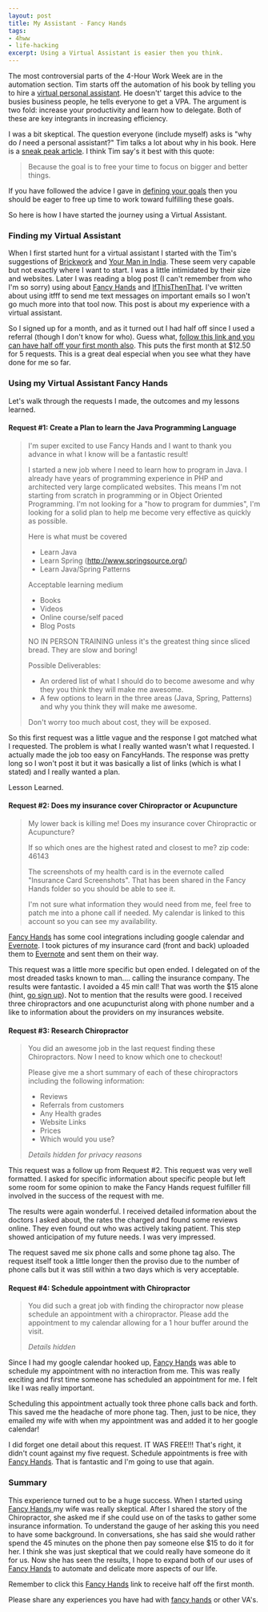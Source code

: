 ```yaml
---
layout: post
title: My Assistant - Fancy Hands
tags:
- 4hww
- life-hacking
excerpt: Using a Virtual Assistant is easier then you think.
---
```


The most controversial parts of the 4-Hour Work Week are in the automation section.  Tim starts off the automation of his book by telling you to hire a [virtual personal assistant](https://en.wikipedia.org/wiki/Virtual_assistant).  He doesn't' target this advice to the busies business people, he tells everyone to get a VPA.  The argument is two fold: increase your productivity and learn how to delegate.  Both of these are key integrants in increasing efficiency.  

I was a bit skeptical.  The question everyone (include myself) asks is "why do *I* need a personal assistant?"  Tim talks a lot about why in his book.  Here is a [sneak peak article](http://www.fourhourworkweek.com/blog/outsourcing-life/).  I think Tim say's it best with this quote:

> Because the goal is to free your time to focus on bigger and better things.

If you have followed the advice I gave in [defining your goals](http://indytechcook.com/d-definition/) then you should be eager to free up time to work toward fulfilling these goals. 

So here is how I have started the journey using a Virtual Assistant.

### Finding my Virtual Assistant

When I first started hunt for a virtual assistant I started with the Tim's suggestions of [Brickwork](http://www.brickworkindia.com) and [Your Man in India](www.yourmaninindia.com/).  These seem very capable but not exactly where I want to start.  I was a little intimidated by their size and websites.  Later I was reading a blog post (I can't remember from who I'm so sorry) using about [Fancy Hands](http://fncy.it/14IJW5M) and [IfThisThenThat](http://ifttt.com).  I've written about using itfff to send me text messages on important emails so I won't go much more into that tool now.  This post is about my experience with a virtual assistant.

So I signed up for a month, and as it turned out I had half off since I used a referral (though I don't know for who).  Guess what, [follow this link and you can have half off your first month also](http://fncy.it/14IJW5M).  This puts the first month at $12.50 for 5 requests.  This is a great deal especial when you see what they have done for me so far.  

### Using my Virtual Assistant Fancy Hands

Let's walk through the requests I made, the outcomes and my lessons learned.

#### Request #1: Create a Plan to learn the Java Programming Language

> I'm super excited to use Fancy Hands and I want to thank you advance in what I know will be a fantastic result!
> 
> I started a new job where I need to learn how to program in Java. I already have years of programming experience in PHP and architected very large complicated websites. This means I'm not starting from scratch in programming or in Object Oriented Programming. I'm not looking for a "how to program for dummies", I'm looking for a solid plan to help me become very effective as quickly as possible.
> 
> Here is what must be covered
> * Learn Java
> * Learn Spring (http://www.springsource.org/)
> * Learn Java/Spring Patterns
> 
> Acceptable learning medium
> * Books
> * Videos
> * Online course/self paced
> * Blog Posts
> 
> NO IN PERSON TRAINING unless it's the greatest thing since sliced bread. They are slow and boring!
> 
> Possible Deliverables:
> * An ordered list of what I should do to become awesome and why they you think they will make me awesome.
> * A few options to learn in the three areas (Java, Spring, Patterns) and why you think they will make me awesome.
> 
> Don't worry too much about cost, they will be exposed.


So this first request was a little vague and the response I got matched what I requested.  The problem is what I really wanted wasn't what I requested.  I actually made the job too easy on FancyHands.  The response was pretty long so I won't post it but it was basically a list of links (which is what I stated) and I really wanted a plan.

Lesson Learned.


#### Request #2:  Does my insurance cover Chiropractor or Acupuncture

> My lower back is killing me! Does my insurance cover Chiropractic or Acupuncture?
> 
> If so which ones are the highest rated and closest to me? zip code: 46143
> 
> The screenshots of my health card is in the evernote called "Insurance Card Screenshots". That has been shared in the Fancy Hands folder so you should be able to see it.
> 
> I'm not sure what information they would need from me, feel free to patch me into a phone call if needed. My calendar is linked to this account so you can see my availability.

[Fancy Hands](http://fncy.it/14IJW5M) has some cool integrations including google calendar and [Evernote](https://www.evernote.com/referral/Registration.action?uid=1274944&sig=cd033a6fe7c43055bf73fd8488416cfa).  I took pictures of my insurance card (front and back) uploaded them to [Evernote](https://www.evernote.com/referral/Registration.action?uid=1274944&sig=cd033a6fe7c43055bf73fd8488416cfa) and sent them on their way.

This request was a little more specific but open ended.  I delegated on of the most dreaded tasks known to man….  calling the insurance company.  The results were fantastic.  I avoided a 45 min call!  That was worth the $15 alone (hint, [go sign up](http://fncy.it/14IJW5M)).  Not to mention that the results were good.  I received three chiropractors and one acupuncturist along with phone number and a like to information about the providers on my insurances website.

#### Request #3: Research Chiropractor

> You did an awesome job in the last request finding these Chiropractors. Now I need to know which one to checkout!
> 
> Please give me a short summary of each of these chiropractors including the following information:
> 
> * Reviews
> * Referrals from customers
> * Any Health grades
> * Website Links
> * Prices
> * Which would you use?
> 
> *Details hidden for privacy reasons*

This request was a follow up from Request #2.  This request was very well formatted.  I asked for specific information about specific people but left some room for some opinion to make the Fancy Hands request fulfiller fill involved in the success of the request with me.

The results were again wonderful.  I received detailed information about the doctors I asked about, the rates the charged and found some reviews online.  They even found out who was actively taking patient.  This step showed anticipation of my future needs.  I was very impressed.

The request saved me six phone calls and some phone tag also.  The request itself took a little longer then the proviso due to the number of phone calls but it was still within a two days which is very acceptable.

#### Request #4: Schedule appointment with Chiropractor

> You did such a great job with finding the chiropractor now please schedule an appointment with a chiropractor. Please add the appointment to my calendar allowing for a 1 hour buffer around the visit.
> 
> *Details hidden*

Since I had my google calendar hooked up, [Fancy Hands](http://fncy.it/14IJW5M) was able to schedule my appointment with no interaction from me. This was really exciting and first time someone has scheduled an appointment for me.  I felt like I was really important.  

Scheduling this appointment actually took three phone calls back and forth.  This saved me the headache of more phone tag.  Then, just to be nice, they emailed my wife with when my appointment was and added it to her google calendar!  

I did forget one detail about this request.  IT WAS FREE!!!  That's right, it didn't count against my five request.  Schedule appointments is free with [Fancy Hands](http://fncy.it/14IJW5M).  That is fantastic and I'm going to use that again.

### Summary

This experience turned out to be a huge success.  When I started using [Fancy Hands ](http://fncy.it/14IJW5M) my wife was really skeptical.  After I shared the story of the Chiropractor, she asked me if she could use on of the tasks to gather some insurance information.  To understand the gauge of her asking this you need to have some background.  In conversations, she has said she would rather spend the 45 minutes on the phone then pay someone else $15 to do it for her.  I think she was just skeptical that we could really have someone do it for us.  Now she has seen the results, I hope to expand both of our uses of [Fancy Hands](http://fncy.it/14IJW5M) to automate and delicate more aspects of our life.

Remember to click this [Fancy Hands](http://fncy.it/14IJW5M) link to receive half off the first month.

Please share any experiences you have had with [fancy hands](http://fncy.it/14IJW5M) or other VA's.










